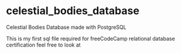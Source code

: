 # celestial_bodies_database
Celestial Bodies Database made with PostgreSQL

This is my first sql file required for freeCodeCamp relational database certification
feel free to look at

